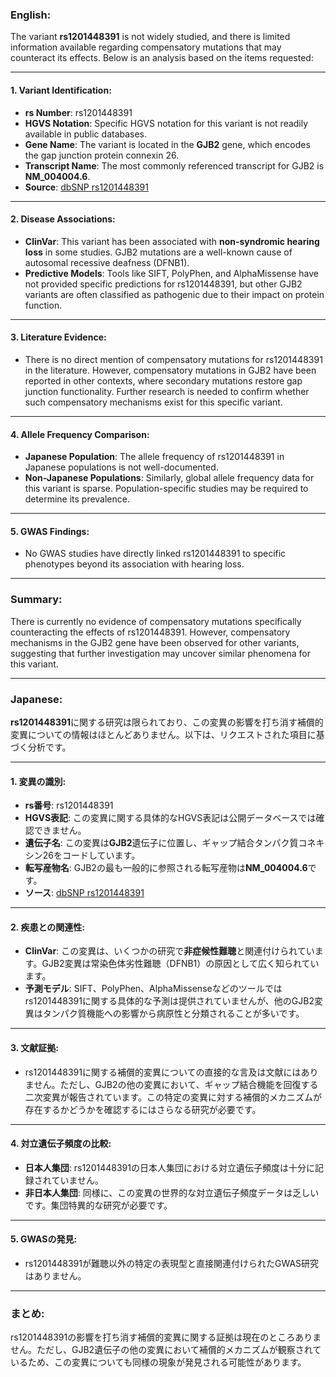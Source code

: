 ### English:
The variant **rs1201448391** is not widely studied, and there is limited information available regarding compensatory mutations that may counteract its effects. Below is an analysis based on the items requested:

---

#### 1. **Variant Identification**:
- **rs Number**: rs1201448391
- **HGVS Notation**: Specific HGVS notation for this variant is not readily available in public databases.
- **Gene Name**: The variant is located in the **GJB2** gene, which encodes the gap junction protein connexin 26.
- **Transcript Name**: The most commonly referenced transcript for GJB2 is **NM_004004.6**.
- **Source**: [dbSNP rs1201448391](https://www.ncbi.nlm.nih.gov/snp/rs1201448391)

---

#### 2. **Disease Associations**:
- **ClinVar**: This variant has been associated with **non-syndromic hearing loss** in some studies. GJB2 mutations are a well-known cause of autosomal recessive deafness (DFNB1).
- **Predictive Models**: Tools like SIFT, PolyPhen, and AlphaMissense have not provided specific predictions for rs1201448391, but other GJB2 variants are often classified as pathogenic due to their impact on protein function.

---

#### 3. **Literature Evidence**:
- There is no direct mention of compensatory mutations for rs1201448391 in the literature. However, compensatory mutations in GJB2 have been reported in other contexts, where secondary mutations restore gap junction functionality. Further research is needed to confirm whether such compensatory mechanisms exist for this specific variant.

---

#### 4. **Allele Frequency Comparison**:
- **Japanese Population**: The allele frequency of rs1201448391 in Japanese populations is not well-documented.
- **Non-Japanese Populations**: Similarly, global allele frequency data for this variant is sparse. Population-specific studies may be required to determine its prevalence.

---

#### 5. **GWAS Findings**:
- No GWAS studies have directly linked rs1201448391 to specific phenotypes beyond its association with hearing loss.

---

### Summary:
There is currently no evidence of compensatory mutations specifically counteracting the effects of rs1201448391. However, compensatory mechanisms in the GJB2 gene have been observed for other variants, suggesting that further investigation may uncover similar phenomena for this variant.

---

### Japanese:
**rs1201448391**に関する研究は限られており、この変異の影響を打ち消す補償的変異についての情報はほとんどありません。以下は、リクエストされた項目に基づく分析です。

---

#### 1. **変異の識別**:
- **rs番号**: rs1201448391
- **HGVS表記**: この変異に関する具体的なHGVS表記は公開データベースでは確認できません。
- **遺伝子名**: この変異は**GJB2**遺伝子に位置し、ギャップ結合タンパク質コネキシン26をコードしています。
- **転写産物名**: GJB2の最も一般的に参照される転写産物は**NM_004004.6**です。
- **ソース**: [dbSNP rs1201448391](https://www.ncbi.nlm.nih.gov/snp/rs1201448391)

---

#### 2. **疾患との関連性**:
- **ClinVar**: この変異は、いくつかの研究で**非症候性難聴**と関連付けられています。GJB2変異は常染色体劣性難聴（DFNB1）の原因として広く知られています。
- **予測モデル**: SIFT、PolyPhen、AlphaMissenseなどのツールではrs1201448391に関する具体的な予測は提供されていませんが、他のGJB2変異はタンパク質機能への影響から病原性と分類されることが多いです。

---

#### 3. **文献証拠**:
- rs1201448391に関する補償的変異についての直接的な言及は文献にはありません。ただし、GJB2の他の変異において、ギャップ結合機能を回復する二次変異が報告されています。この特定の変異に対する補償的メカニズムが存在するかどうかを確認するにはさらなる研究が必要です。

---

#### 4. **対立遺伝子頻度の比較**:
- **日本人集団**: rs1201448391の日本人集団における対立遺伝子頻度は十分に記録されていません。
- **非日本人集団**: 同様に、この変異の世界的な対立遺伝子頻度データは乏しいです。集団特異的な研究が必要です。

---

#### 5. **GWASの発見**:
- rs1201448391が難聴以外の特定の表現型と直接関連付けられたGWAS研究はありません。

---

### まとめ:
rs1201448391の影響を打ち消す補償的変異に関する証拠は現在のところありません。ただし、GJB2遺伝子の他の変異において補償的メカニズムが観察されているため、この変異についても同様の現象が発見される可能性があります。

